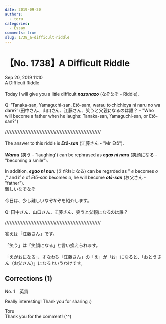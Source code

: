 ```yaml
---
date: 2019-09-20
authors:
  - toru
categories:
  - Essay
comments: true
slug: 1738_a-difficult-riddle
---
```


# 【No. 1738】A Difficult Riddle
<div class="date">Sep 20, 2019 11:10</div>
<div id="post"><div id="body_show_ori">
A Difficult Riddle<br/><br/>Today I will give you a little difficult <strong><em>nazonazo</em></strong> (なぞなぞ - Riddle).<br/><br/>Q: 'Tanaka-san, Yamaguchi-san, Etō-sam, warau to chichioya ni naru no wa dare?' (田中さん、山口さん、江藤さん、笑うと父親になるのは誰？ - "Who will become a father when he laughs: Tanaka-san, Yamaguchi-san, or Etō-san?")<br/><br/>/////////////////////////////////////////////////////////////<br/><br/>The answer to this riddle is <strong><em>Etō-san</em></strong> (江藤さん - "Mr. Etō").<br/><br/><strong><em>Warau</em></strong> (笑う - "laughing") can be rephrased as <strong><em>egao ni naru</em></strong> (笑顔になる - "becoming a smile").<br/><br/>In addition, <strong><em>egao ni naru</em></strong> (えがおになる) can be regarded as " <em>e</em> becomes <em>o</em> ," and if <em>e</em> of <em>Etō-san</em> becomes <em>o</em>, he will become <strong><em>otō-san</em></strong> (お父さん - "father").
</div></div>

<!-- more -->

<div id="post_ja"><div id="body_show_mo">
難しいなぞなぞ<br/><br/>今日は、少し難しいなぞなぞを紹介します。<br/><br/>Q: 田中さん、山口さん、江藤さん、笑うと父親になるのは誰？<br/><br/>/////////////////////////////////////////////////////////////<br/><br/>答えは「江藤さん」です。<br/><br/>「笑う」は「笑顔になる」と言い換えられます。<br/><br/>「えがおになる」、すなわち「江藤さん」の「え」が「お」になると、「おとうさん（お父さん）」になるというわけです。
</div></div>

## Corrections (1)
<div id="block"><div class="first_name"> No. 1　<span class="just_name">英貴   </span></div><div id="block2">
<p class="comment_small">
 Really interesting! Thank you for sharing :)
</p>

</div><div class="name"><span class="just_name">Toru</span><br>
Thank you for the comment! (^^)
</div>
</div>
